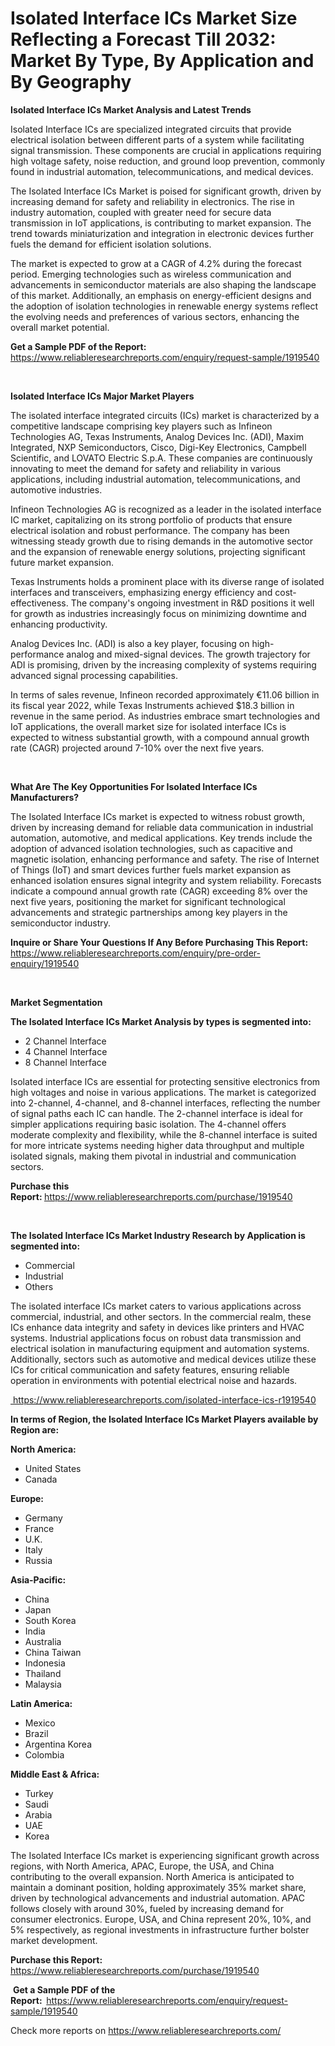 <p><h1>Isolated Interface ICs Market Size Reflecting a Forecast Till 2032: Market By Type, By Application and By Geography</h1></p><p><strong>Isolated Interface ICs Market Analysis and Latest Trends</strong></p>
<p><p>Isolated Interface ICs are specialized integrated circuits that provide electrical isolation between different parts of a system while facilitating signal transmission. These components are crucial in applications requiring high voltage safety, noise reduction, and ground loop prevention, commonly found in industrial automation, telecommunications, and medical devices.</p><p>The Isolated Interface ICs Market is poised for significant growth, driven by increasing demand for safety and reliability in electronics. The rise in industry automation, coupled with greater need for secure data transmission in IoT applications, is contributing to market expansion. The trend towards miniaturization and integration in electronic devices further fuels the demand for efficient isolation solutions.</p><p>The market is expected to grow at a CAGR of 4.2% during the forecast period. Emerging technologies such as wireless communication and advancements in semiconductor materials are also shaping the landscape of this market. Additionally, an emphasis on energy-efficient designs and the adoption of isolation technologies in renewable energy systems reflect the evolving needs and preferences of various sectors, enhancing the overall market potential.</p></p>
<p><strong>Get a Sample PDF of the Report:&nbsp;</strong> <a href="https://www.reliableresearchreports.com/enquiry/request-sample/1919540?utm_campaign=2740&utm_medium=2&utm_source=Github&utm_content=ia&utm_term=07042025&utm_id=isolated-interface-ics">https://www.reliableresearchreports.com/enquiry/request-sample/1919540</a></p>
<p>&nbsp;</p>
<p><strong>Isolated Interface ICs Major Market Players</strong></p>
<p><p>The isolated interface integrated circuits (ICs) market is characterized by a competitive landscape comprising key players such as Infineon Technologies AG, Texas Instruments, Analog Devices Inc. (ADI), Maxim Integrated, NXP Semiconductors, Cisco, Digi-Key Electronics, Campbell Scientific, and LOVATO Electric S.p.A. These companies are continuously innovating to meet the demand for safety and reliability in various applications, including industrial automation, telecommunications, and automotive industries.</p><p>Infineon Technologies AG is recognized as a leader in the isolated interface IC market, capitalizing on its strong portfolio of products that ensure electrical isolation and robust performance. The company has been witnessing steady growth due to rising demands in the automotive sector and the expansion of renewable energy solutions, projecting significant future market expansion.</p><p>Texas Instruments holds a prominent place with its diverse range of isolated interfaces and transceivers, emphasizing energy efficiency and cost-effectiveness. The company's ongoing investment in R&D positions it well for growth as industries increasingly focus on minimizing downtime and enhancing productivity.</p><p>Analog Devices Inc. (ADI) is also a key player, focusing on high-performance analog and mixed-signal devices. The growth trajectory for ADI is promising, driven by the increasing complexity of systems requiring advanced signal processing capabilities.</p><p>In terms of sales revenue, Infineon recorded approximately €11.06 billion in its fiscal year 2022, while Texas Instruments achieved $18.3 billion in revenue in the same period. As industries embrace smart technologies and IoT applications, the overall market size for isolated interface ICs is expected to witness substantial growth, with a compound annual growth rate (CAGR) projected around 7-10% over the next five years.</p></p>
<p>&nbsp;</p>
<p><strong>What Are The Key Opportunities For Isolated Interface ICs Manufacturers?</strong></p>
<p><p>The Isolated Interface ICs market is expected to witness robust growth, driven by increasing demand for reliable data communication in industrial automation, automotive, and medical applications. Key trends include the adoption of advanced isolation technologies, such as capacitive and magnetic isolation, enhancing performance and safety. The rise of Internet of Things (IoT) and smart devices further fuels market expansion as enhanced isolation ensures signal integrity and system reliability. Forecasts indicate a compound annual growth rate (CAGR) exceeding 8% over the next five years, positioning the market for significant technological advancements and strategic partnerships among key players in the semiconductor industry.</p></p>
<p><strong>Inquire or Share Your Questions If Any Before Purchasing This Report:</strong> <a href="https://www.reliableresearchreports.com/enquiry/pre-order-enquiry/1919540?utm_campaign=2740&utm_medium=2&utm_source=Github&utm_content=ia&utm_term=07042025&utm_id=isolated-interface-ics">https://www.reliableresearchreports.com/enquiry/pre-order-enquiry/1919540</a></p>
<p>&nbsp;</p>
<p><strong>Market Segmentation</strong></p>
<p><strong>The Isolated Interface ICs Market Analysis by types is segmented into:</strong></p>
<p><ul><li>2 Channel Interface</li><li>4 Channel Interface</li><li>8 Channel Interface</li></ul></p>
<p><p>Isolated interface ICs are essential for protecting sensitive electronics from high voltages and noise in various applications. The market is categorized into 2-channel, 4-channel, and 8-channel interfaces, reflecting the number of signal paths each IC can handle. The 2-channel interface is ideal for simpler applications requiring basic isolation. The 4-channel offers moderate complexity and flexibility, while the 8-channel interface is suited for more intricate systems needing higher data throughput and multiple isolated signals, making them pivotal in industrial and communication sectors.</p></p>
<p><strong>Purchase this Report:&nbsp;</strong><a href="https://www.reliableresearchreports.com/purchase/1919540?utm_campaign=2740&utm_medium=2&utm_source=Github&utm_content=ia&utm_term=07042025&utm_id=isolated-interface-ics">https://www.reliableresearchreports.com/purchase/1919540</a></p>
<p>&nbsp;</p>
<p><strong>The Isolated Interface ICs Market Industry Research by Application is segmented into:</strong></p>
<p><ul><li>Commercial</li><li>Industrial</li><li>Others</li></ul></p>
<p><p>The isolated interface ICs market caters to various applications across commercial, industrial, and other sectors. In the commercial realm, these ICs enhance data integrity and safety in devices like printers and HVAC systems. Industrial applications focus on robust data transmission and electrical isolation in manufacturing equipment and automation systems. Additionally, sectors such as automotive and medical devices utilize these ICs for critical communication and safety features, ensuring reliable operation in environments with potential electrical noise and hazards.</p></p>
<p><a href="https://www.reliableresearchreports.com/isolated-interface-ics-r1919540?utm_campaign=2740&utm_medium=2&utm_source=Github&utm_content=ia&utm_term=07042025&utm_id=isolated-interface-ics">&nbsp;https://www.reliableresearchreports.com/isolated-interface-ics-r1919540</a></p>
<p><strong>In terms of Region, the Isolated Interface ICs Market Players available by Region are:</strong></p>
<p>
    <p> <strong> North America: </strong>
        <ul>
            <li>United States</li>
            <li>Canada</li>
        </ul>
        </p> 
    <p> <strong> Europe: </strong>
        <ul>
            <li>Germany</li>
            <li>France</li>
            <li>U.K.</li>
            <li>Italy</li>
            <li>Russia</li>
        </ul>
        </p> 
    <p> <strong> Asia-Pacific: </strong>
        <ul>
            <li>China</li>
            <li>Japan</li>
            <li>South Korea</li>
            <li>India</li>
            <li>Australia</li>
            <li>China Taiwan</li>
            <li>Indonesia</li>
            <li>Thailand</li>
            <li>Malaysia</li>
        </ul>
        </p> 
    <p> <strong> Latin America: </strong>
        <ul>
            <li>Mexico</li>
            <li>Brazil</li>
            <li>Argentina Korea</li>
            <li>Colombia</li>
        </ul>
        </p> 
    <p> <strong> Middle East & Africa: </strong>
        <ul>
            <li>Turkey</li>
            <li>Saudi</li>
            <li>Arabia</li>
            <li>UAE</li>
            <li>Korea</li>
        </ul>
    </p>
    </p>
<p><p>The Isolated Interface ICs market is experiencing significant growth across regions, with North America, APAC, Europe, the USA, and China contributing to the overall expansion. North America is anticipated to maintain a dominant position, holding approximately 35% market share, driven by technological advancements and industrial automation. APAC follows closely with around 30%, fueled by increasing demand for consumer electronics. Europe, USA, and China represent 20%, 10%, and 5% respectively, as regional investments in infrastructure further bolster market development.</p></p>
<p><strong>Purchase this Report: </strong><a href="https://www.reliableresearchreports.com/purchase/1919540?utm_campaign=2740&utm_medium=2&utm_source=Github&utm_content=ia&utm_term=07042025&utm_id=isolated-interface-ics">https://www.reliableresearchreports.com/purchase/1919540</a></p>
<p>&nbsp;<strong>Get a Sample PDF of the Report:&nbsp;&nbsp;</strong><a href="https://www.reliableresearchreports.com/enquiry/request-sample/1919540?utm_campaign=2740&utm_medium=2&utm_source=Github&utm_content=ia&utm_term=07042025&utm_id=isolated-interface-ics">https://www.reliableresearchreports.com/enquiry/request-sample/1919540</a></p>
<p><strong></strong></p>
<p>Check more reports on <a href="https://www.reliableresearchreports.com/?utm_campaign=2740&utm_medium=2&utm_source=Github&utm_content=ia&utm_term=07042025&utm_id=isolated-interface-ics">https://www.reliableresearchreports.com/</a></p>